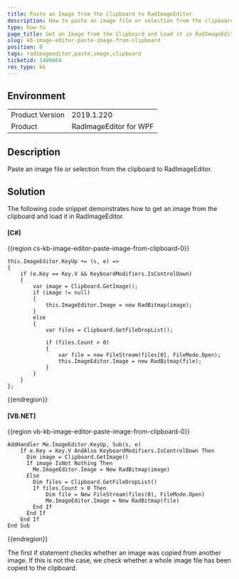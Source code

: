 ```yaml
---
title: Paste an Image from the Clipboard to RadImageEditor
description: How to paste an image file or selection from the clipboard to RadImageEditor.
type: how-to
page_title: Get an Image from the Clipboard and Load it in RadImageEditor
slug: kb-image-editor-paste-image-from-clipboard
position: 0
tags: radimageeditor,paste,image,clipboard
ticketid: 1409064
res_type: kb
---
```


## Environment
<table>
	<tr>
		<td>Product Version</td>
		<td>2019.1.220</td>
	</tr>
	<tr>
		<td>Product</td>
		<td>RadImageEditor for WPF</td>
	</tr>
</table>


## Description

Paste an image file or selection from the clipboard to RadImageEditor.

## Solution

The following code snippet demonstrates how to get an image from the clipboard and load it in RadImageEditor.

#### __[C#]__
{{region cs-kb-image-editor-paste-image-from-clipboard-0}}

	this.ImageEditor.KeyUp += (s, e) =>
	{
		if (e.Key == Key.V && KeyboardModifiers.IsControlDown)
		{
			var image = Clipboard.GetImage();
			if (image != null)
			{
				this.ImageEditor.Image = new RadBitmap(image);
			}
			else
			{
				var files = Clipboard.GetFileDropList();

				if (files.Count > 0)
				{
				 	var file = new FileStream(files[0], FileMode.Open);
				 	this.ImageEditor.Image = new RadBitmap(file);
				}
			}
		}
	};
{{endregion}}

#### __[VB.NET]__
{{region vb-kb-image-editor-paste-image-from-clipboard-0}}

 	AddHandler Me.ImageEditor.KeyUp, Sub(s, e)
		If e.Key = Key.V AndAlso KeyboardModifiers.IsControlDown Then
		  Dim image = Clipboard.GetImage()
		  If image IsNot Nothing Then
			Me.ImageEditor.Image = New RadBitmap(image)
		  Else
			Dim files = Clipboard.GetFileDropList()
			If files.Count > 0 Then
				Dim file = New FileStream(files(0), FileMode.Open)
				Me.ImageEditor.Image = New RadBitmap(file)
			End If
		  End If
		End If
	End Sub
{{endregion}}

The first if statement checks whether an image was copied from another image. If this is not the case, we check whether a whole image file has been copied to the clipboard.

